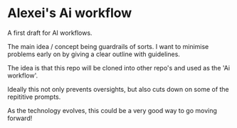 # Alexei's Ai workflow

A first draft for AI workflows.

The main idea / concept being guardrails of sorts. I want to minimise problems early on by giving a clear outline with guidelines.

The idea is that this repo will be cloned into other repo's and used as the 'Ai workflow'. 

Ideally this not only prevents oversights, but also cuts down on some of the repititive prompts.



As the technology evolves, this could be a very good way to go moving forward!